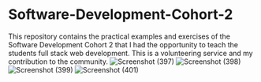 # Software-Development-Cohort-2
This repository contains the practical examples and exercises of the Software Development Cohort 2 that I had the opportunity to teach the students full stack web development. This is a volunteering service and my contribution to the community.
![Screenshot (397)](https://github.com/Keematics/Software-Development-Cohort-2/assets/92766469/338c944f-c574-4084-acf3-00ff875aa2a7)
![Screenshot (398)](https://github.com/Keematics/Software-Development-Cohort-2/assets/92766469/4fe16af4-fd83-4361-9d5e-a9b103de1cc0)
![Screenshot (399)](https://github.com/Keematics/Software-Development-Cohort-2/assets/92766469/738f3da1-247c-4442-b2ad-c7ca8e783c0c)
![Screenshot (401)](https://github.com/Keematics/Software-Development-Cohort-2/assets/92766469/a50ad2c1-6c2f-489a-ba5b-a21cfb78c8c6)
